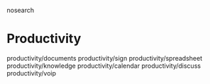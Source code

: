 nosearch  

# Productivity

<div class="toctree">

productivity/documents productivity/sign productivity/spreadsheet
productivity/knowledge productivity/calendar productivity/discuss
productivity/voip

</div>
